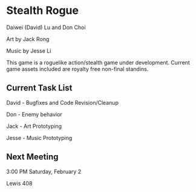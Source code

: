 # Stealth Rogue

Daiwei (David) Lu and Don Choi

Art by Jack Rong

Music by Jesse Li

This game is a roguelike action/stealth game under development.  Current game assets included are royalty free non-final standins.


## Current Task List

David - Bugfixes and Code Revision/Cleanup

Don - Enemy behavior

Jack - Art Prototyping

Jesse - Music Prototyping


## Next Meeting

3:00 PM Saturday, February 2

Lewis 408